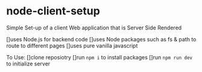# node-client-setup

Simple Set-up of a client Web application that is Server Side Rendered

[]uses Node.js for backend code
[]uses Node packages such as fs & path to route to different pages
[]uses pure vanilla javascript

To Use:
[]clone reposiotry
[]run `npm i` to install packages
[]run `npm run dev` to initialize server
